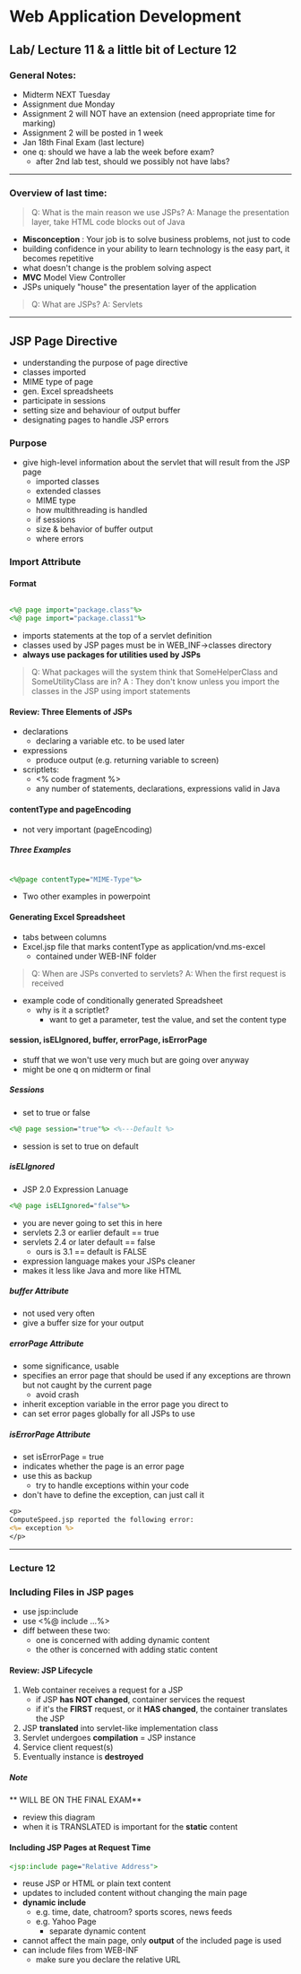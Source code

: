 # Web Application Development
## Lab/ Lecture 11 & a little bit of Lecture 12
### General Notes:
- Midterm NEXT Tuesday
- Assignment due Monday
- Assignment 2 will NOT have an extension (need appropriate time for marking)
- Assignment 2 will be posted in 1 week
- Jan 18th Final Exam (last lecture)
- one q: should we have a lab the week before exam?
  - after 2nd lab test, should we possibly not have labs?
  
<hr>

### Overview of last time:
> Q: What is the main reason we use JSPs?
> A: Manage the presentation layer, take HTML code blocks out of Java

- **Misconception** : Your job is to solve business problems, not just to code
- building confidence in your ability to learn technology is the easy part, it becomes repetitive
- what doesn't change is the problem solving aspect
- **MVC** Model View Controller
- JSPs uniquely "house" the presentation layer of the application

> Q: What are JSPs?
> A: Servlets

<hr>

## JSP Page Directive
- understanding the purpose of page directive
- classes imported
- MIME type of page
- gen. Excel spreadsheets
- participate in sessions
- setting size and behaviour of output buffer
- designating pages to handle JSP errors

### Purpose
- give high-level information about the servlet that will result from the JSP page
  - imported classes
  - extended classes
  - MIME type
  - how multithreading is handled
  - if sessions
  - size & behavior of buffer output
  - where errors
  
### Import Attribute
#### Format

```jsp

<%@ page import="package.class"%>
<%@ page import="package.class1"%>

```
- imports statements at the top of a servlet definition
- classes used by JSP pages must be in WEB_INF->classes directory
- **always use packages for utilities used by JSPs**

> Q: What packages will the system think that SomeHelperClass and SomeUtilityClass are in?
> A : They don't know unless you import the classes in the JSP using import statements

#### Review: Three Elements of JSPs
- declarations
  - declaring a variable etc. to be used later
- expressions
  - produce output (e.g. returning variable to screen)
- scriptlets:
  - <% code fragment %>
  - any number of statements, declarations, expressions valid in Java

#### contentType and pageEncoding
- not very important (pageEncoding)

##### Three Examples
```jsp

<%@page contentType="MIME-Type"%>

```
- Two other examples in powerpoint

#### Generating Excel Spreadsheet
- tabs between columns
- Excel.jsp file that marks contentType as application/vnd.ms-excel
  - contained under WEB-INF folder
  
> Q: When are JSPs converted to servlets?
> A: When the first request is received

- example code of conditionally generated Spreadsheet
  - why is it a scriptlet?
	- want to get a parameter, test the value, and set the content type
	
#### session, isELIgnored, buffer, errorPage, isErrorPage
- stuff that we won't use very much but are going over anyway
- might be one q on midterm or final

##### Sessions
- set to true or false
```jsp
<%@ page session="true"%> <%---Default %>

```
- session is set to true on default

##### isELIgnored
- JSP 2.0 Expression Lanuage

```jsp
<%@ page isELIgnored="false"%>
```
- you are never going to set this in here
- servlets 2.3 or earlier default == true
- servlets 2.4 or later default == false
  - ours is 3.1 == default is FALSE
- expression language makes your JSPs cleaner
- makes it less like Java and more like HTML

##### buffer Attribute
- not used very often
- give a buffer size for your output
  
##### errorPage Attribute
- some significance, usable
- specifies an error page that should be used if any exceptions are thrown but not caught by the current page
  - avoid crash
- inherit exception variable in the error page you direct to
- can set error pages globally for all JSPs to use

##### isErrorPage Attribute
- set isErrorPage = true
- indicates whether the page is an error page
- use this as backup
  - try to handle exceptions within your code
- don't have to define the exception, can just call it

```jsp
<p>
ComputeSpeed.jsp reported the following error:
<%= exception %>
</p>

```

<hr>

### Lecture 12
### Including Files in JSP pages
- use jsp:include
- use <%@ include ...%>
- diff between these two: 
  - one is concerned with adding dynamic content
  - the other is concerned with adding static content
  
  
#### Review: JSP Lifecycle
1. Web container receives a request for a JSP
   - if JSP **has NOT changed**, container services the request
   - if it's the **FIRST** request, or it **HAS changed**, the container translates the JSP
2. JSP **translated** into servlet-like implementation class
3. Servlet undergoes **compilation** = JSP instance
4. Service client request(s)
5. Eventually instance is **destroyed**

##### Note
** WILL BE ON THE FINAL EXAM**
- review this diagram
- when it is TRANSLATED is important for the **static** content

#### Including JSP Pages at Request Time
```jsp
<jsp:include page="Relative Address">
```
- reuse JSP or HTML or plain text content
- updates to included content without changing the main page
- **dynamic include**
  - e.g. time, date, chatroom? sports scores, news feeds
  - e.g. Yahoo Page
	- separate dynamic content
- cannot affect the main page, only **output** of the included page is used
- can include files from WEB-INF
  - make sure you declare the relative URL
  
